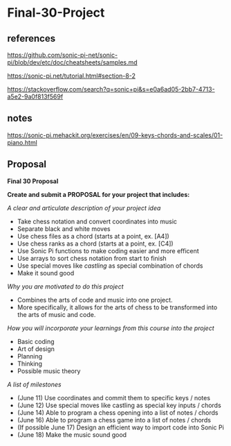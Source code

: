 # Final-30-Project
## references
https://github.com/sonic-pi-net/sonic-pi/blob/dev/etc/doc/cheatsheets/samples.md

https://sonic-pi.net/tutorial.html#section-8-2

https://stackoverflow.com/search?q=sonic+pi&s=e0a6ad05-2bb7-4713-a5e2-9a0f813f569f

## notes

https://sonic-pi.mehackit.org/exercises/en/09-keys-chords-and-scales/01-piano.html

## Proposal

<strong> Final 30 Proposal </strong>

 <b> Create and submit a PROPOSAL for your project that includes: </b>

<em> A clear and articulate description of your project idea </em>
* Take chess notation and convert coordinates into music
* Separate black and white moves
* Use chess files as a chord (starts at a point, ex. [A4])
* Use chess ranks as a chord (starts at a point, ex. [C4])
* Use Sonic Pi functions to make coding easier and more efficent
* Use arrays to sort chess notation from start to finish
* Use special moves like <i> castling </i> as special combination of chords
* Make it sound good


<em> Why you are motivated to do this project </em>
* Combines the arts of code and music into one project.
* More specifically, it allows for the arts of chess to be transformed into the arts of music and code.

<em> How you will incorporate your learnings from this course into the project </em>
* Basic coding
* Art of design
* Planning
* Thinking 
* Possible music theory

<em> A list of milestones </em>
* (June 11) Use coordinates and commit them to specific keys / notes
* (June 12) Use special moves like castling as special key inputs / chords
* (June 14) Able to program a chess opening into a list of notes / chords
* (June 16) Able to program a chess game into a list of notes / chords
* (If possible June 17) Design an efficient way to import code into Sonic Pi
* (June 18) Make the music sound good
